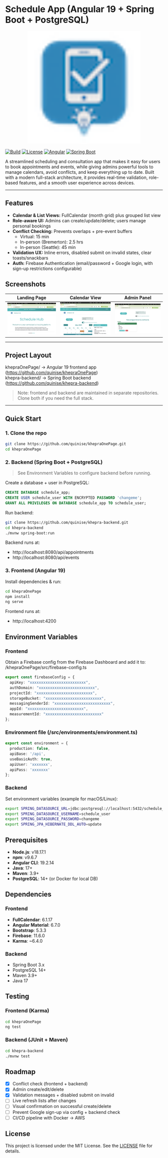 # Schedule App (Angular 19 + Spring Boot + PostgreSQL)
<p align="center">
  <img src="docs/SHLogo-nav.png" width="360" alt="Project Logo" />
</p>

[![Build](https://img.shields.io/badge/build-passing-brightgreen)]()
[![License](https://img.shields.io/badge/license-MIT-blue)]()
[![Angular](https://img.shields.io/badge/angular-19-red)]()
[![Spring Boot](https://img.shields.io/badge/spring%20boot-3.x-green)]()

A streamlined scheduling and consultation app that makes it easy for users to book appointments and events, while giving admins powerful tools to manage calendars, avoid conflicts, and keep everything up to date. Built with a modern full-stack architecture, it provides real-time validation, role-based features, and a smooth user experience across devices.

---

## Features
- **Calendar & List Views:** FullCalendar (month grid) plus grouped list view  
- **Role-aware UI:** Admins can create/update/delete; users manage personal bookings  
- **Conflict Checking:** Prevents overlaps + pre-event buffers  
  - Virtual: 15 min  
  - In-person (Bremerton): 2.5 hrs  
  - In-person (Seattle): 45 min  
- **Validation UX:** Inline errors, disabled submit on invalid states, clear toasts/snackbars  
- **Auth:** Firebase Authentication (email/password + Google login, with sign-up restrictions configurable)

## Screenshots

| Landing Page | Calendar View | Admin Panel |
|--------------|---------------|-------------|
| ![Landing Page Screenshot](docs/landing.jpg) | ![Calendar View Screenshot](docs/calendar.png) | ![Admin Panel Screenshot](docs/admin.png) |

---

## Project Layout
khepraOnePage/   → Angular 19 frontend app (https://github.com/quinise/khepraOnePage)  
khepra-backend/  → Spring Boot backend (https://github.com/quinise/khepra-backend)

> Note: frontend and backend are maintained in separate repositories. Clone both if you need the full stack.
---

## Quick Start

### 1. Clone the repo
```bash
git clone https://github.com/quinise/khepraOnePage.git
cd khepraOnePage
```

### 2. Backend (Spring Boot + PostgreSQL)
> See Environment Variables to configure backend before running.

Create a database + user in PostgreSQL:
```sql
CREATE DATABASE schedule_app;
CREATE USER schedule_user WITH ENCRYPTED PASSWORD 'changeme';
GRANT ALL PRIVILEGES ON DATABASE schedule_app TO schedule_user;
```

Run backend:
```bash
git clone https://github.com/quinise/khepra-backend.git
cd khepra-backend
./mvnw spring-boot:run
```

Backend runs at:
- http://localhost:8080/api/appointments
- http://localhost:8080/api/events

### 3. Frontend (Angular 19)
Install dependencies & run:

```bash
cd khepraOnePage
npm install
ng serve
```
Frontend runs at:
- http://localhost:4200

## Environment Variables

### Frontend

Obtain a Firebase config from the Firebase Dashboard and add it to:
/khepraOnePage/src/firebase-config.ts

```ts
export const firebaseConfig = {
  apiKey: "xxxxxxxxxxxxxxxxxxxxxxxxx",
  authDomain: "xxxxxxxxxxxxxxxxxxxxxxxxx",
  projectId: "xxxxxxxxxxxxxxxxxxxxxxxxx",
  storageBucket: "xxxxxxxxxxxxxxxxxxxxxxxxx",
  messagingSenderId: "xxxxxxxxxxxxxxxxxxxxxxxxx",
  appId: "xxxxxxxxxxxxxxxxxxxxxxxxx",
  measurementId: "xxxxxxxxxxxxxxxxxxxxxxxxx"
};
```

### Environment file (/src/environments/environment.ts)
```ts
export const environment = {
  production: false,
  apiBase: '/api',
  useBasicAuth: true,
  apiUser: 'xxxxxxx',
  apiPass: 'xxxxxxx'
};
```

### Backend

Set environment variables (example for macOS/Linux):
```bash
export SPRING_DATASOURCE_URL=jdbc:postgresql://localhost:5432/schedule_app
export SPRING_DATASOURCE_USERNAME=schedule_user
export SPRING_DATASOURCE_PASSWORD=changeme
export SPRING_JPA_HIBERNATE_DDL_AUTO=update
```

## Prerequisites
- **Node.js**: v18.17.1
- **npm**: v9.6.7
- **Angular CLI**: 19.2.14
- **Java**: 17+
- **Maven**: 3.9+
- **PostgreSQL**: 14+ (or Docker for local DB)

## Dependencies

### Frontend 
- **FullCalendar**: 6.1.17
- **Angular Material**: 6.7.0
- **Bootstrap**: 5.3.3
- **Firebase**: 11.6.0
- **Karma**: ~6.4.0

### Backend
- Spring Boot 3.x
- PostgreSQL 14+
- Maven 3.9+
- Java 17


## Testing

### Frontend (Karma)
```bash
cd khepraOnePage
ng test
```

### Backend (JUnit + Maven)
```bash
cd khepra-backend
./mvnw test
```

## Roadmap
- [x] Conflict check (frontend + backend)
- [x] Admin create/edit/delete
- [x] Validation messages + disabled submit on invalid
- [ ] Live refresh lists after changes
- [ ] Visual confirmation on successful create/delete
- [ ] Prevent Google sign-up via config + backend check
- [ ] CI/CD pipeline with Docker → AWS

## License
This project is licensed under the MIT License. See the [LICENSE](LICENSE) file for details.
